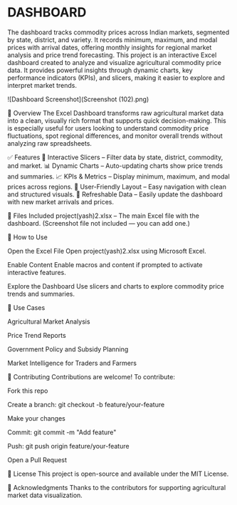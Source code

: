 # DASHBOARD
The dashboard tracks commodity prices across Indian markets, segmented by state, district, and variety. It records minimum, maximum, and modal prices with arrival dates, offering monthly insights for regional market analysis and price trend forecasting.
This project is an interactive Excel dashboard created to analyze and visualize agricultural commodity price data. It provides powerful insights through dynamic charts, key performance indicators (KPIs), and slicers, making it easier to explore and interpret market trends.

![Dashboard Screenshot](Screenshot (102).png)

🧾 Overview
The Excel Dashboard transforms raw agricultural market data into a clean, visually rich format that supports quick decision-making. This is especially useful for users looking to understand commodity price fluctuations, spot regional differences, and monitor overall trends without analyzing raw spreadsheets.

✅ Features
📌 Interactive Slicers – Filter data by state, district, commodity, and market.
📊 Dynamic Charts – Auto-updating charts show price trends and summaries.
📈 KPIs & Metrics – Display minimum, maximum, and modal prices across regions.
🧩 User-Friendly Layout – Easy navigation with clean and structured visuals.
🔄 Refreshable Data – Easily update the dashboard with new market arrivals and prices.

📁 Files Included
project(yash)2.xlsx – The main Excel file with the dashboard.
(Screenshot file not included — you can add one.)

🚀 How to Use

Open the Excel File
Open project(yash)2.xlsx using Microsoft Excel.

Enable Content
Enable macros and content if prompted to activate interactive features.

Explore the Dashboard
Use slicers and charts to explore commodity price trends and summaries.

📌 Use Cases

Agricultural Market Analysis

Price Trend Reports

Government Policy and Subsidy Planning

Market Intelligence for Traders and Farmers

🤝 Contributing
Contributions are welcome! To contribute:

Fork this repo

Create a branch: git checkout -b feature/your-feature

Make your changes

Commit: git commit -m "Add feature"

Push: git push origin feature/your-feature

Open a Pull Request

📄 License
This project is open-source and available under the MIT License.

🙌 Acknowledgments
Thanks to the contributors for supporting agricultural market data visualization.

